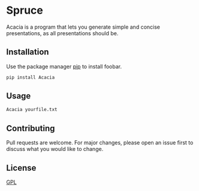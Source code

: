 # Spruce

Acacia is a program that lets you generate simple and concise presentations, as all presentations should be.

## Installation

Use the package manager [pip](https://pip.pypa.io/en/stable/) to install foobar.

```bash
pip install Acacia
```

## Usage

```bash
Acacia yourfile.txt
```

## Contributing
Pull requests are welcome. For major changes, please open an issue first to discuss what you would like to change.

## License
[GPL](https://choosealicense.com/licenses/gpl-3.0/)